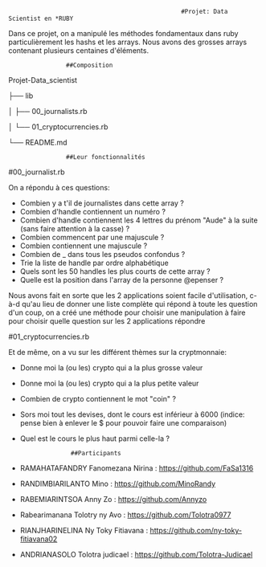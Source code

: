 


													#Projet: Data Scientist en *RUBY



Dans ce projet, on a manipulé les méthodes fondamentaux dans ruby particulièrement les hashs et les arrays. Nous avons des grosses arrays contenant plusieurs centaines d'éléments.

					##Composition

Projet-Data_scientist

├── lib

│       ├── 00_journalists.rb

│       └── 01_cryptocurrencies.rb

└── README.md 
					
					##Leur fonctionnalités

#00_journalist.rb

On a répondu à ces questions:

- Combien y a t'il de journalistes dans cette array ?
- Combien d'handle contiennent un numéro ?
- Combien d'handle contiennent les 4 lettres du prénom "Aude" à la suite (sans faire attention à la casse) ?
- Combien commencent par une majuscule ?
- Combien contiennent une majuscule ?
- Combien de _ dans tous les pseudos confondus ?
- Trie la liste de handle par ordre alphabétique
- Quels sont les 50 handles les plus courts de cette array ?
- Quelle est la position dans l'array de la personne @epenser ?

Nous avons fait en sorte que les 2 applications soient facile d'utilisation, c-à-d qu'au lieu de donner une liste complète qui répond à toute les question d'un coup, on a créé une méthode pour choisir une manipulation à faire pour choisir quelle question sur les 2 applications répondre


#01_cryptocurrencies.rb 

Et de même, on a vu sur les différent thèmes sur la cryptmonnaie:

- Donne moi la (ou les) crypto qui a la plus grosse valeur
- Donne moi la (ou les) crypto qui a la plus petite valeur
- Combien de crypto contiennent le mot "coin" ?
- Sors moi tout les devises, dont le cours est inférieur à 6000 (indice: pense bien à enlever le $ pour pouvoir faire une comparaison)
- Quel est le cours le plus haut parmi celle-la ?

					##Participants
					
 - RAMAHATAFANDRY Fanomezana Nirina : https://github.com/FaSa1316 
 - RANDIMBIARILANTO  Mino : https://github.com/MinoRandy
 - RABEMIARINTSOA Anny Zo : https://github.com/Annyzo
 - Rabearimanana Tolotry ny Avo : https://github.com/Tolotra0977
 - RIANJHARINELINA Ny Toky Fitiavana : https://github.com/ny-toky-fitiavana02
 - ANDRIANASOLO Tolotra judicael :  https://github.com/Tolotra-Judicael
